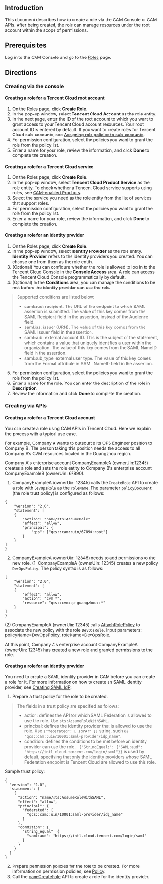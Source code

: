 ## Introduction
This document describes how to create a role via the CAM Console or CAM APIs. After being created, the role can manage resources under the root account within the scope of permissions.
## Prerequisites
Log in to the CAM Console and go to the [Roles](https://console.cloud.tencent.com/cam/role) page.
## Directions
### Creating via the console

#### Creating a role for a Tencent Cloud root account
1. On the Roles page, click **Create Role**.
2. In the pop-up window, select **Tencent Cloud Account** as the role entity.
3. In the next page, enter the ID of the root account to which you want to grant access to your Tencent Cloud account resources. Your root account ID is entered by default.
If you want to create roles for Tencent Cloud sub-accounts, see [Assigning role policies to sub-accounts](https://intl.cloud.tencent.com/document/product/598/19422).
4. For permission configuration, select the policies you want to grant the role from the policy list.
5. Enter a name for your role, review the information, and click **Done** to complete the creation.

#### Creating a role for a Tencent Cloud service
1. On the Roles page, click **Create Role**.
2. In the pop-up window, select **Tencent Cloud Product Service** as the role entity.
To check whether a Tencent Cloud service supports using roles, see [CAM-enabled Products](https://intl.cloud.tencent.com/document/product/598/10588).
3. Select the service you need as the role entity from the list of services that support roles.
4. For permission configuration, select the policies you want to grant the role from the policy list.
5. Enter a name for your role, review the information, and click **Done** to complete the creation.

#### Creating a role for an identity provider
1. On the Roles page, click **Create Role**.
2. In the pop-up window, select **Identity Provider** as the role entity.
**Identity Provider** refers to the identity providers you created. You can choose one from them as the role entity.
3. (Optional) You can configure whether the role is allowed to log in to the Tencent Cloud Console in the **Console Access** area. A role can access the Tencent Cloud Console programmatically by default.
4. (Optional) In the **Conditions** area, you can manage the conditions to be met before the identity provider can use the role.
> Supported conditions are listed below:
>  - saml:aud: recipient. The URL of the endpoint to which SAML assertion is submitted. The value of this key comes from the SAML Recipient field in the assertion, instead of the Audience field.
>  - saml:iss: issuer (URN). The value of this key comes from the SAML Issuer field in the assertion.
>  - saml:sub: external account ID. This is the subject of the statement, which contains a value that uniquely identifies a user within the organization. The value of this key comes from the SAML NameID field in the assertion.
>  - saml:sub_type: external user type. The value of this key comes from the Format attribute in SAML NameID field in the assertion.
5. For permission configuration, select the policies you want to grant the role from the policy list.
6. Enter a name for the role. You can enter the description of the role in **Description**.
7. Review the information and click **Done** to complete the creation.

### Creating via APIs

#### Creating a role for a Tencent Cloud account

You can create a role using CAM APIs in Tencent Cloud. Here we explain the process with a typical use case.

For example, Company A wants to outsource its OPS Engineer position to Company B. The person taking this position needs the access to all Company A’s CVM resources located in the Guangzhou region.

Company A's enterprise account CompanyExampleA (ownerUin:12345) creates a role and sets the role entity to Company B's enterprise account CompanyExampleB (ownerUin: 67890).

1. CompanyExampleA (ownerUin: 12345) calls the `CreateRole` API to create a role with `DevOpsRole` as the `roleName`. The parameter `policyDocument` (the role trust policy) is configured as follows:
```
{
	"version": "2.0",
	"statement": [
	{
		"action": "name/sts:AssumeRole",
		"effect": "allow",
		"principal": {
			"qcs": ["qcs::cam::uin/67890:root"]
		}
	}
]
}
```

2. CompanyExampleA (ownerUin: 12345) needs to add permissions to the new role.
 (1) CompanyExampleA (ownerUin: 12345) creates a new policy `DevOpsPolicy`. The policy syntax is as follows:
```
{
	"version": "2.0",
	"statement": [
	{
		"effect": "allow",
		"action": "cvm:*",
		"resource": "qcs::cvm:ap-guangzhou::*"
	}
]
}
```
 (2) CompanyExampleA (ownerUin: 12345) calls [AttachRolePolicy](https://intl.cloud.tencent.com/document/product/598/13889) to associate the new policy with the role `DevOpsRole`. Input parameters: policyName=DevOpsPolicy, roleName=DevOpsRole.

At this point, Company A's enterprise account CompanyExampleA (ownerUin: 12345) has created a new role and granted permissions to the role.

#### Creating a role for an identity provider

You need to create a SAML identity provider in CAM before you can create a role for it. For more information on how to create an SAML identity provider, see [Creating SAML IdP](https://intl.cloud.tencent.com/document/product/598/19381).

1. Prepare a trust policy for the role to be created.
> The fields in a trust policy are specified as follows:
>  - action: defines the API for which SAML Federation is allowed to use the role. Use `sts:AssumeRoleWithSAML`.
>  - principal: defines the identity provider that is allowed to use the role. Use `{"federated": [ IdPArn ]}` string, such as `"qcs::cam::uin/10001:saml-provider/idp_name"`.
>  - condition: defines the conditions to be met before an identity provider can use the role. ` {"StringEquals": {"SAML:aud": "https://intl.cloud.tencent.com/login/saml"}}` is used by default, specifying that only the identity providers whose SAML Federation endpoint is Tencent Cloud are allowed to use this role.

 Sample trust policy:
```
{
  "version": "2.0",
  "statement": [
    {
      "action": "name/sts:AssumeRoleWithSAML",
      "effect": "allow",
      "principal": {
        "federated": [
          "qcs::cam::uin/10001:saml-provider/idp_name"
        ]
      },
      "condition": {
        "string_equal": {
          "saml:aud": "https://intl.cloud.tencent.com/login/saml"
        }
      }
    }
  ]
}
```

2. Prepare permission policies for the role to be created. For more information on permission policies, see [Policy](https://intl.cloud.tencent.com/document/product/598/10601).
3. Call the [cam:CreateRole](https://intl.cloud.tencent.com/document/api/598/13886) API to create a role for the identity provider.




